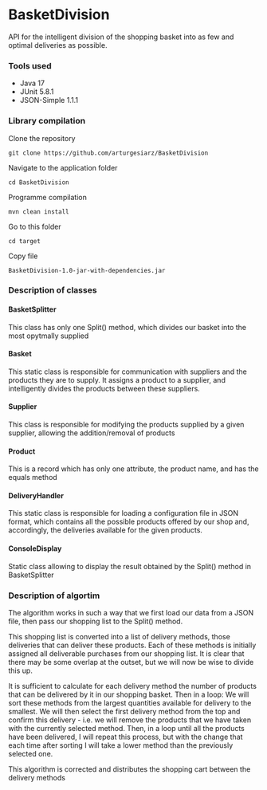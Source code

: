 # BasketDivision
API for the intelligent division of the shopping basket into as few and optimal deliveries as possible.

### Tools used
- Java 17
- JUnit 5.8.1
- JSON-Simple 1.1.1

### Library compilation
Clone the repository
```
git clone https://github.com/arturgesiarz/BasketDivision
```
Navigate to the application folder
```
cd BasketDivision
```
Programme compilation
```
mvn clean install
```
Go to this folder
```
cd target
```
Copy file
```
BasketDivision-1.0-jar-with-dependencies.jar
```

### Description of classes

#### BasketSplitter
This class has only one Split() method, which divides our basket into the most opytmally supplied

#### Basket
This static class is responsible for communication with suppliers and the products they are to supply. 
It assigns a product to a supplier, and intelligently divides the products between these suppliers.

#### Supplier
This class is responsible for modifying the products supplied by a given supplier,
allowing the addition/removal of products

#### Product
This is a record which has only one attribute, the product name, and has the equals method

#### DeliveryHandler
This static class is responsible for loading a configuration file in JSON format, 
which contains all the possible products offered by our shop and, accordingly, 
the deliveries available for the given products.

#### ConsoleDisplay
Static class allowing to display the result obtained by the Split() method in BasketSplitter

### Description of algortim
The algorithm works in such a way that we first load our data from a JSON file, then pass our shopping list to the Split() method.

This shopping list is converted into a list of delivery methods, those deliveries that can deliver these products. Each of these methods is initially assigned all deliverable purchases from our shopping list. It is clear that there may be some overlap at the outset, but we will now be wise to divide this up.

It is sufficient to calculate for each delivery method the number of products that can be delivered by it in our shopping basket.
Then in a loop:
We will sort these methods from the largest quantities available for delivery to the smallest.
We will then select the first delivery method from the top and confirm this delivery - i.e. we will remove the products that we have taken with the currently selected method.
Then, in a loop until all the products have been delivered, I will repeat this process, but with the change that each time after sorting I will take a lower method than the previously selected one.

This algorithm is corrected and distributes the shopping cart between the delivery methods 
